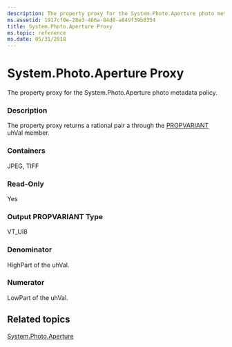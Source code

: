 ```yaml
---
description: The property proxy for the System.Photo.Aperture photo metadata policy.
ms.assetid: 1917cf0e-28e3-466a-84d0-a849f39b8354
title: System.Photo.Aperture Proxy
ms.topic: reference
ms.date: 05/31/2018
---
```


# System.Photo.Aperture Proxy

The property proxy for the System.Photo.Aperture photo metadata policy.

### Description

The property proxy returns a rational pair a through the [PROPVARIANT](/windows/win32/api/propidlbase/ns-propidlbase-propvariant) uhVal member.

### Containers

JPEG, TIFF

### Read-Only

Yes

### Output PROPVARIANT Type

VT\_UI8

### Denominator

HighPart of the uhVal.

### Numerator

LowPart of the uhVal.

## Related topics

<dl> <dt>

[System.Photo.Aperture](../properties/props-system-photo-aperture.md)
</dt> </dl>

 

 
